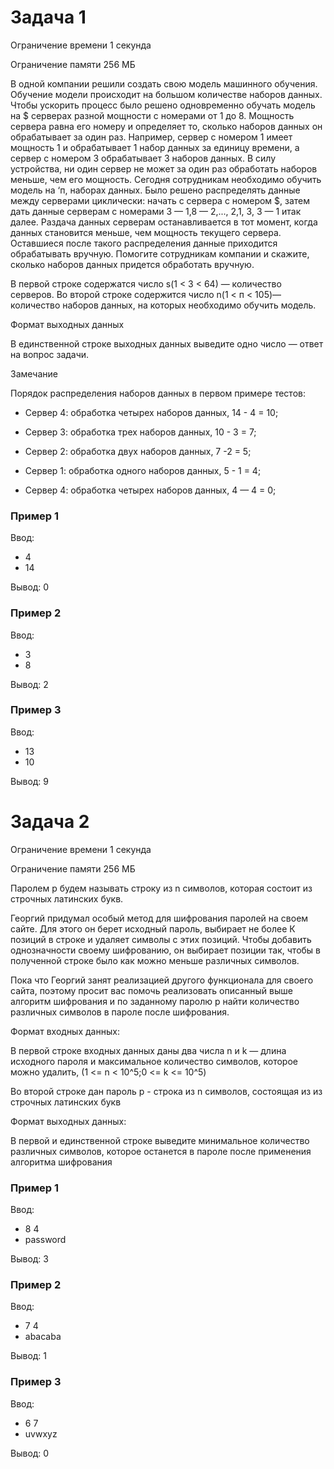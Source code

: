 # Задача 1
Ограничение времени
1 секунда

Ограничение памяти
256 МБ

В одной компании решили создать свою модель
машинного обучения. Обучение модели происходит
на большом количестве наборов данных. Чтобы
ускорить процесс было решено одновременно
обучать модель на $ серверах разной мощности с
номерами от 1 до 8. Мощность сервера равна его
номеру и определяет то, сколько наборов данных он
обрабатывает за один раз. Например, сервер с
номером 1 имеет мощность 1 и обрабатывает 1
набор данных за единицу времени, а сервер с
номером 3 обрабатывает 3 наборов данных. В силу
устройства, ни один сервер не может за один раз
обработать наборов меньше, чем его мощность.
Сегодня сотрудникам необходимо обучить модель на
‘п, наборах данных. Было решено распределять
данные между серверами циклически: начать с
сервера с номером $, затем дать данные серверам с
номерами 3 — 1,8 — 2,..., 2,1, 3, 3 — 1 итак далее.
Раздача данных серверам останавливается в тот
момент, когда данных становится меньше, чем
мощность текущего сервера. Оставшиеся после
такого распределения данные приходится
обрабатывать вручную. Помогите сотрудникам
компании и скажите, сколько наборов данных
придется обработать вручную.

В первой строке содержатся число s(1 < 3 < 64) —
количество серверов. Во второй строке содержится
число n(1 < п < 105)— количество наборов
данных, на которых необходимо обучить модель.

Формат выходных данных

В единственной строке выходных данных выведите
одно число — ответ на вопрос задачи.

Замечание

Порядок распределения наборов данных в первом
примере тестов:

- Сервер 4: обработка четырех наборов данных, 14 - 4 = 10;

- Сервер 3: обработка трех наборов данных, 10 - 3 = 7;

- Сервер 2: обработка двух наборов данных, 7 -2 = 5;

- Сервер 1: обработка одного наборов данных, 5 - 1 = 4;

- Сервер 4: обработка четырех наборов данных, 4 — 4 = 0;

### Пример 1
Ввод:
- 4
- 14

Вывод:
    0

### Пример 2
Ввод:
- 3
- 8

Вывод:
2

### Пример 3
Ввод:
- 13
- 10

Вывод: 9

# Задача 2

Ограничение времени
1 секунда

Ограничение памяти
256 МБ

Паролем р будем называть строку из n символов,
которая состоит из строчных латинских букв.

Георгий придумал особый метод для шифрования
паролей на своем сайте. Для этого он берет
исходный пароль, выбирает не более К позиций в
строке и удаляет символы с этих позиций. Чтобы
добавить однозначности своему шифрованию, он
выбирает позиции так, чтобы в полученной строке
было как можно меньше различных символов.

Пока что Георгий занят реализацией другого
функционала для своего сайта, поэтому просит вас
помочь реализовать описанный выше алгоритм
шифрования и по заданному паролю р найти
количество различных символов в пароле после
шифрования.

Формат входных данных:

В первой строке входных данных даны два числа n и
k — длина исходного пароля и максимальное
количество символов, которое можно удалить, (1 <=
n < 10^5;0 <= k <= 10^5)

Во второй строке дан пароль p - строка из n символов, состоящая из из
строчных латинских букв 


Формат выходных данных:

В первой и единственной строке выведите
минимальное количество различных символов,
которое останется в пароле после применения
алгоритма шифрования

### Пример 1
Ввод:
- 8 4
- password

Вывод: 3

### Пример 2
Ввод:
- 7 4 
- abacaba

Вывод: 1

### Пример 3
Ввод: 
- 6 7
- uvwxyz

Вывод: 0

